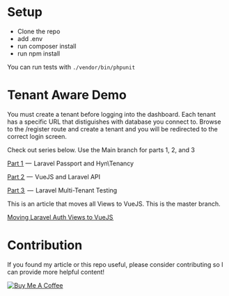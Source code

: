 # Setup
- Clone the repo
- add .env
- run composer install
- run npm install

You can run tests with `./vendor/bin/phpunit`

# Tenant Aware Demo
You must create a tenant before logging into the dashboard. Each tenant has a specific URL that distiguishes with database you connect to. Browse to the /register route and create a tenant and you will be redirected to the correct login screen.

Check out series below. Use the Main branch for parts 1, 2, and 3

<a href="https://medium.com/@sadnub/hyn-tenancy-5-2-and-laravel-passport-a0d11c5a08eb" target="_blank">Part 1 </a> —  Laravel Passport and Hyn\Tenancy

<a href="https://medium.com/@sadnub/vuejs-and-laravel-api-part-2-711c4986281c" target="_blank">Part 2 </a> —  VueJS and Laravel API

<a href="https://medium.com/@sadnub/laravel-multi-tenant-testing-part-3-a37901054ec6" target="_blank">Part 3 </a>  —  Laravel Multi-Tenant Testing

This is an article that moves all Views to VueJS. This is the master branch.

<a href="https://medium.com/@sadnub/vuejs-and-laravel-auth-part-2-5-d7c9d0263226" target="_blank">Moving Laravel Auth Views to VueJS </a>

# Contribution
If you found my article or this repo useful, please consider contributing so I can provide more helpful content!

<a href="https://www.buymeacoffee.com/joshk" target="_blank"><img src="https://www.buymeacoffee.com/assets/img/custom_images/orange_img.png" alt="Buy Me A Coffee" style="height: auto !important;width: auto !important;" ></a>
